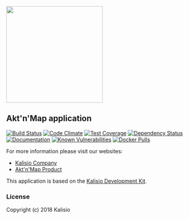 <img src="https://s3.eu-central-1.amazonaws.com/kalisioscope/aktnmap/aktnmap-icon-256x256.png" width="256">

## Akt'n'Map application

[![Build Status](https://travis-ci.org/kalisio/aktnmap.png?branch=master)](https://travis-ci.org/kalisio/aktnmap)
[![Code Climate](https://codeclimate.com/github/kalisio/aktnmap/badges/gpa.svg)](https://codeclimate.com/github/kalisio/aktnmap)
[![Test Coverage](https://codeclimate.com/github/kalisio/aktnmap/badges/coverage.svg)](https://codeclimate.com/github/kalisio/aktnmap/coverage)
[![Dependency Status](https://img.shields.io/david/kalisio/aktnmap.svg?style=flat-square)](https://david-dm.org/kalisio/aktnmap)
[![Documentation](https://img.shields.io/badge/documentation-available-brightgreen.svg)](https://kalisio.github.io/kdk/)
[![Known Vulnerabilities](https://snyk.io/test/github/kalisio/aktnmap/badge.svg)](https://snyk.io/test/github/kalisio/aktnmap)
[![Docker Pulls](https://img.shields.io/docker/pulls/kalisio/aktnmap.svg?style=plastic)](https://hub.docker.com/r/kalisio/aktnmap/)

For more information please visit our websites:
* [Kalisio Company](https://kalisio.com/)
* [Akt'n'Map Product](https://aktnmap.com/)

This application is based on the [Kalisio Development Kit](https://kalisio.github.io/kdk/).

### License

Copyright (c) 2018 Kalisio
